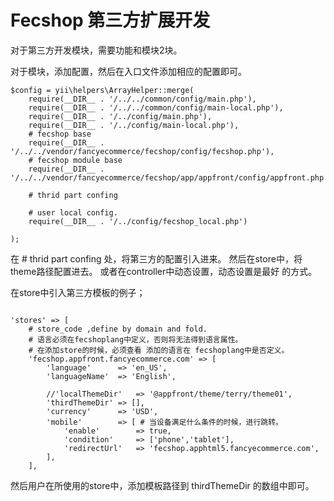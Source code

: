 Fecshop 第三方扩展开发
=====================

对于第三方开发模块，需要功能和模块2块。

对于模块，添加配置，然后在入口文件添加相应的配置即可。

```
$config = yii\helpers\ArrayHelper::merge(
    require(__DIR__ . '/../../common/config/main.php'),
    require(__DIR__ . '/../../common/config/main-local.php'),
    require(__DIR__ . '/../config/main.php'),
    require(__DIR__ . '/../config/main-local.php'),
	# fecshop base
	require(__DIR__ . '/../../vendor/fancyecommerce/fecshop/config/fecshop.php'),
	# fecshop module base
	require(__DIR__ . '/../../vendor/fancyecommerce/fecshop/app/appfront/config/appfront.php'),
	
	# thrid part confing
	
	# user local config.
	require(__DIR__ . '/../config/fecshop_local.php')
    
);
```

在 # thrid part confing 处，将第三方的配置引入进来。
然后在store中，将theme路径配置进去。
或者在controller中动态设置，动态设置是最好
的方式。

在store中引入第三方模板的例子；

```

'stores' => [
	# store_code ,define by domain and fold.
	# 语言必须在fecshoplang中定义，否则将无法得到语言属性。
	# 在添加store的时候，必须查看 添加的语言在 fecshoplang中是否定义。
	'fecshop.appfront.fancyecommerce.com' => [
		'language' 		=> 'en_US',
		'languageName' 	=> 'English',
		
		//'localThemeDir'	=> '@appfront/theme/terry/theme01',
		'thirdThemeDir'	=> [],
		'currency' 		=> 'USD',
		'mobile'		=> [ # 当设备满足什么条件的时候，进行跳转。
			'enable'		=> true,
			'condition'		=> ['phone','tablet'],
			'redirectUrl' 	=> 'fecshop.apphtml5.fancyecommerce.com',	
		],
	],
```




然后用户在所使用的store中，添加模板路径到
thirdThemeDir 的数组中即可。